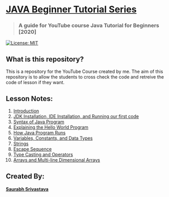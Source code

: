 # [JAVA Beginner Tutorial Series](https://github.com/vasudeveloper001/java_tutorial)
> ### A guide for YouTube course Java Tutorial for Beginners [2020]

[![License: MIT](https://img.shields.io/badge/License-MIT-yellow.svg)](https://opensource.org/licenses/MIT)

## What is this repository?
This is a repository for the YouTube Course created by me. The aim of this repository is to allow the students to cross check the code and retreive the code of lesson if they want.

## Lesson Notes:

1. [Introduction](./java_notes/1.introduction.md)
2. [JDK Installation, IDE Installation, and Running our first code](./java_notes/2.java_installation.md)
3. [Syntax of Java Program](./java_notes/3.syntax_of_java_program.md)
4. [Explaining the Hello World Program](./java_notes/4.explaining_hello_world_and_comments.md)
5. [How Java Program Runs](./java_notes/5.how_java_program_runs.md)
6. [Variables, Constants, and Data Types](./java_notes/6.variables_constants_and_data_types.md)
7. [Strings](./java_notes/7.strings.md)
8. [Escape Sequence](./java_notes/8.escape_sequence.md)
9. [Type Casting and Operators](./java_notes/9_type_casting_and_operators.md)
10. [Arrays and Multi-line Dimensional Arrays](./java_notes/10_arrays_and_multi_dimensional_arrays.md)

## Created By:
#### [Saurabh Srivastava](https://www.youtube.com/channel/UCHBONOEjtMti0oRA_qWADYA)
